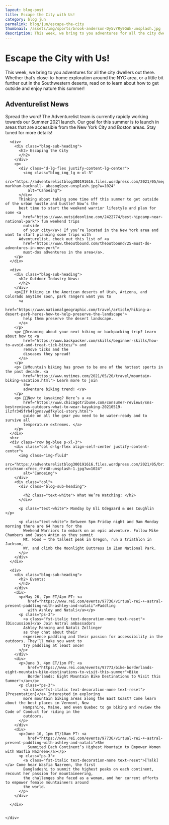 ```yaml
---
layout: blog-post
title: Escape the City with Us!
category: blog jun
permalink: blog/jun/escape-the-city
thumbnail: /assets/img/sports/brook-anderson-Dy5vYRy9GWk-unsplash.jpg
description: This week, we bring to you adventures for all the city dwellers out there. Whether that’s close-to-home exploration around the NYC area, or a little bit further out in the Southwestern deserts, read on to learn about how to get outside and enjoy nature this summer!
---
```

<div class="page-section">
  <div class="container-fluid d-lg-flex justify-content-center">
    <div class="col-xl-6 col-lg-8">
      <div>
        <div class="blog-title">
          <h1> Escape the City with Us! </h1>
        </div>
        <p>This week, we bring to you adventures for all the city dwellers out there. Whether that’s close-to-home
          exploration around the NYC area, or a little bit further out in the Southwestern deserts, read on to
          learn about how to get outside and
          enjoy nature this summer!
        </p>
        <div class="blog-sub-heading">
          <h2> Adventurelist News
          </h2>
        </div>
        <p>
          Spread the word! The Adventurelist team is currently rapidly working towards our Summer 2021 launch. Our
          goal for this summer is to launch in areas that are accessible from the New York City and Boston areas.
          Stay tuned for more details!
        </p>
      </div>

      <div>
        <div class="blog-sub-heading">
          <h2> Escaping the City
          </h2>
        </div>
        <p>
          <div class="d-lg-flex justify-content-lg-center">
            <img class="blog_img_lg m-xl-3"
              src="https://adventurelistblog300191616.files.wordpress.com/2021/05/megan-markham-bucknall-_abasog9pze-unsplash.jpg?w=1024"
              alt="Canoeing">
          </div>
          Thinking about taking some time off this summer to get outside of the urban hustle and bustle? Now’s the
          best time to start the weekend warrior lifestyle and plan for some <a
            href="https://www.outsideonline.com/2422774/best-hipcamp-near-national-park"> fun weekend trips
            outside
            of your city</a>! If you’re located in the New York area and want to start planning some trips with
          Adventurelist, check out this list of <a
            href="https://www.theoutbound.com/theoutbound/25-must-do-adventures-in-new-york">
            must-dos adventures in the area</a>.
        </p>
      </div>

      <div>
        <div class="blog-sub-heading">
          <h2> Outdoor Industry News:
          </h2>
        </div>
        <p>🌵If hiking in the American deserts of Utah, Arizona, and Colorado anytime soon, park rangers want you to
          <a
            href="https://www.nationalgeographic.com/travel/article/hiking-a-desert-park-heres-how-to-help-preserve-the-landscape">
            help them preserve the desert landscape.
          </a>
        </p>
        <p> 🦟Dreaming about your next hiking or backpacking trip? Learn about how to <a
            href="https://www.backpacker.com/skills/beginner-skills/how-to-avoid-and-treat-tick-bites/"> and
            remove ticks and the
            diseases they spread!
          </a>
        </p>
        <p> 🚵‍♀️Mountain biking has grown to be one of the hottest sports in the past decade. <a
            href="https://www.nytimes.com/2021/05/20/travel/mountain-biking-vacation.html"> Learn more to join
            the
            adventure biking trend! </a>
        </p>
        <p> 🚣🏽New to kayaking? Here’s a <a
            href="https://www.chicagotribune.com/consumer-reviews/sns-bestreviews-outdoors-what-to-wear-kayaking-20210519-ilzfr345frh4lgynsvwdfkyloi-story.html">
            guide on all the gear you need to be water-ready and to survive all
            temperature extremes. </a>
        </p>
      </div>
      <hr>
      <div class="row bg-blue p-xl-3">
        <div class="col d-lg-flex align-self-center justify-content-center">
          <img class="img-fluid"
            src="https://adventurelistblog300191616.files.wordpress.com/2021/05/brian-erickson-xfnec_rhr48-unsplash-1.jpg?w=1024"
            alt="Canoeing">
        </div>
        <div class="col">
          <div class="blog-sub-heading">

            <h2 class="text-white"> What We’re Watching: </h2>
          </div>

          <p class="text-white"> Monday by Eli Odegaard & Wes Coughlin </p>

          <p class="text-white"> Between 5pm Friday night and 9am Monday morning there are 64 hours for the
            Weekend Warriors to embark on an epic adventure. Follow Mike Chambers and Jason Antin as they summit
            Mt. Hood – the tallest peak in Oregon, run a triathlon in Jackson,
            WY, and climb the Moonlight Buttress in Zion National Park.
          </p>
        </div>
      </div>

      <div>
        <div class="blog-sub-heading">
          <h2> Events:
          </h2>
        </div>
        <div>
          <p>May 26, 7pm ET/4pm PT: <a
              href="https://www.rei.com/events/97736/virtual-rei-+-astral-present-paddling-with-ashley-and-natali">Paddling
              with Ashley and Natali</a></p>
          <p class="ps-3">
            <a class="fst-italic text-decoration-none text-reset">[Discussion]</a> Join Astral ambassadors
            Ashley Manning and Natali Zollinger
            as they chat about their
            experience paddling and their passion for accessibility in the outdoors. They’ll make you want to
            try paddling at least once!
          </p>
        </div>
        <div>
          <p>June 3, 4pm ET/1pm PT: <a
              href="https://www.rei.com/events/97773/bike-borderlands-eight-mountain-bike-destinations-to-visit-this-summer">Bike
              Borderlands: Eight Mountain Bike Destinations to Visit this Summer!</a></p>
          <p class="ps-3">
            <a class="fst-italic text-decoration-none text-reset">[Presentation]</a> Interested in exploring
            more mountain biking areas along the East Coast? Come learn about the best places in Vermont, New
            Hampshire, Maine, and even Quebec to go biking and review the Code of Conduct for riding in the
            outdoors.
          </p>
        </div>
        <div>
          <p>June 10, 1pm ET/10am PT: <a
              href="https://www.rei.com/events/97736/virtual-rei-+-astral-present-paddling-with-ashley-and-natali">She
              Summited Each Continent’s Highest Mountain to Empower Women with Wasfia Nazreen</a></p>
          <p class="ps-3">
            <a class="fst-italic text-decoration-none text-reset">[Talk]</a> Come hear Wasfia Nazreen, the first
            Bangladeshi to summit the highest peaks on each continent, recount her passion for mountaineering,
            the challenges she faced as a woman, and her current efforts to empower female mountaineers around
            the world.
          </p>
        </div>

      </div>


    </div>

  </div>
</div>